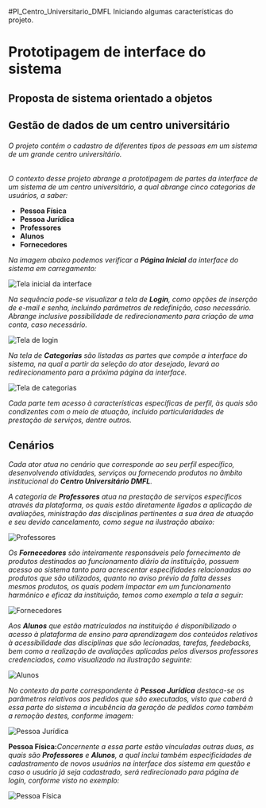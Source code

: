 #PI_Centro_Universitario_DMFL
Iniciando algumas características do projeto.

# Prototipagem de interface do sistema

## Proposta de sistema orientado a objetos


## Gestão de dados de um centro universitário
###### O projeto contém o cadastro de diferentes tipos de pessoas em um sistema de um grande centro universitário.


*O contexto desse projeto abrange a prototipagem de partes da interface de um sistema de um centro universitário, a qual abrange cinco categorias de usuários, a saber:* 

* **Pessoa Física**
* **Pessoa Jurídica**
* **Professores**
* **Alunos**
* **Fornecedores**
  
_Na imagem abaixo podemos verificar a **Página Inicial** da interface do sistema em carregamento:_

![Tela inicial da interface]( https://github.com/Marcellbsb/PI_Centro_Universitario_DMFL/blob/main/Frm%20incial%20(1).png)

_Na sequência pode-se visualizar a tela de **Login**, como opções de inserção de e-mail e senha, incluindo parâmetros de redefinição, caso necessário. Abrange inclusive possibilidade de redirecionamento para criação de uma conta, caso necessário._

![Tela de login](https://github.com/Marcellbsb/PI_Centro_Universitario_DMFL/blob/main/Frame%20telaloginN.png)

_Na tela de **Categorias** são listadas as partes que compõe a interface do sistema, na qual a partir da seleção do ator desejado, levará ao redirecionamento para a próxima página da interface._

![Tela de categorias](https://github.com/Marcellbsb/PI_Centro_Universitario_DMFL/blob/main/Frame%20(Categorias)%20N.png)

_Cada parte tem acesso à características específicas de perfil, às quais são condizentes com o meio de atuação, incluido particularidades de prestação de serviços, dentre outros._

## Cenários

_Cada ator atua no cenário que corresponde ao seu perfil específico, desenvolvendo atividades, serviços ou fornecendo produtos no âmbito institucional do **Centro Universitário DMFL**._

_A categoria de **Professores** atua na prestação de serviços específicos através da plataforma, os quais estão diretamente ligados a aplicação de avaliações, ministração das disciplinas pertinentes a sua área de atuação e seu devido cancelamento, como segue na ilustração abaixo:_

![Professores](https://github.com/Marcellbsb/PI_Centro_Universitario_DMFL/blob/main/Frame%20professoresN.png)

_Os **Fornecedores** são inteiramente responsáveis pelo fornecimento de produtos destinados ao funcionamento diário da instituição, possuem acesso ao sistema tanto para acrescentar especifidades relacionadas ao produtos que são utilizados, quanto no aviso prévio da falta desses mesmos produtos, os quais podem impactar em um funcionamento harmônico e eficaz da instituição, temos como exemplo a tela a seguir:_

![Fornecedores](https://github.com/Marcellbsb/PI_Centro_Universitario_DMFL/blob/main/Frame%20fornecedoresN.png)

_Aos **Alunos** que estão matriculados na instituição é disponibilizado o acesso à plataforma de ensino para aprendizagem dos conteúdos relativos à acessibilidade das disciplinas que são lecionadas, tarefas, feedebacks, bem como a realização de avaliações aplicadas pelos diversos professores credenciados, como visualizado na ilustração seguinte:_

![Alunos](https://github.com/Marcellbsb/PI_Centro_Universitario_DMFL/blob/main/Frame%20alunos%20N.png)

_No contexto da parte correspondente à **Pessoa Jurídica** destaca-se os parâmetros relativos aos pedidos que são executados, visto que caberá à essa parte do sistema a incubência da geração de pedidos como também a remoção destes, conforme imagem:_

![Pessoa Jurídica](https://github.com/Marcellbsb/PI_Centro_Universitario_DMFL/blob/main/Frame%20pessoa%20jur%C3%ADdicaN.png)

**Pessoa Física:**_Concernente a essa parte estão vinculadas outras duas, as quais são __Professores__ e __Alunos__, a qual inclui também especificidades de cadastramento de novos usuários na interface dos sistema em questão e caso o usuário já seja cadastrado, será redirecionado para página de login, conforme visto no exemplo:_

![Pessoa Física](https://github.com/Marcellbsb/PI_Centro_Universitario_DMFL/blob/main/Frame%20pessoa%20f%C3%ADsicaN.png)
